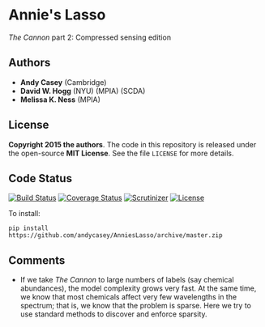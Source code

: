 # Annie's Lasso
*The Cannon* part 2: Compressed sensing edition

## Authors
- **Andy Casey** (Cambridge)
- **David W. Hogg** (NYU) (MPIA) (SCDA)
- **Melissa K. Ness** (MPIA)

## License
**Copyright 2015 the authors**.
The code in this repository is released under the open-source **MIT License**.
See the file `LICENSE` for more details.

## Code Status
[![Build Status](https://img.shields.io/travis/andycasey/AnniesLasso/master.svg)](https://travis-ci.org/andycasey/AnniesLasso)
[![Coverage Status](https://img.shields.io/coveralls/andycasey/AnniesLasso/master.svg)](https://coveralls.io/github/andycasey/AnniesLasso?branch=master)
[![Scrutinizer](https://img.shields.io/scrutinizer/g/andycasey/AnniesLasso.svg?b=master)](https://scrutinizer-ci.com/g/andycasey/AnniesLasso/?branch=master)
[![License](https://img.shields.io/badge/license-MIT-blue.svg)](https://github.com/andycasey/AnniesLasso/blob/master/LICENSE)

To install:

``
pip install https://github.com/andycasey/AnniesLasso/archive/master.zip
``

## Comments
- If we take *The Cannon* to large numbers of labels (say chemical abundances),
the model complexity grows very fast.
At the same time, we know that most chemicals affect very few wavelengths
in the spectrum; that is, we know that the problem is sparse.
Here we try to use standard methods to discover and enforce sparsity.

